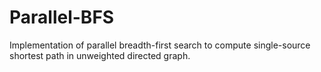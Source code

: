 # Parallel-BFS
Implementation of parallel breadth-first search to compute single-source shortest path in unweighted directed graph.
